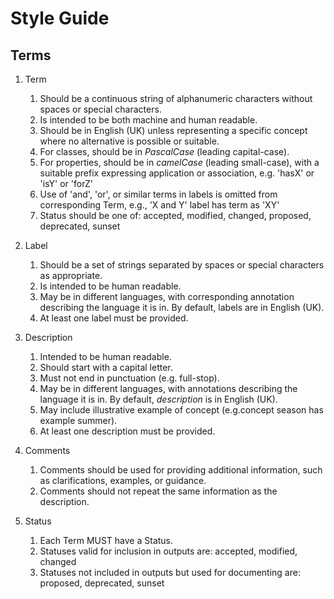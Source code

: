 # Style Guide

## Terms

1.  Term
    1.  Should be a continuous string of alphanumeric characters without spaces or special characters.
    2.  Is intended to be both machine and human readable.
    3.  Should be in English (UK) unless representing a specific concept where no alternative is possible or suitable.
    4.  For classes, should be in *PascalCase* (leading capital-case).
    5.  For properties, should be in *camelCase* (leading small-case), with a suitable prefix expressing application or association, e.g. 'hasX' or 'isY' or 'forZ'
    6.  Use of 'and', 'or', or similar terms in labels is omitted from corresponding Term, e.g., 'X and Y' label has term as 'XY'
    7.  Status should be one of: accepted, modified, changed, proposed, deprecated, sunset

2.  Label
    1.  Should be a set of strings separated by spaces or special characters as appropriate.
    2.  Is intended to be human readable.
    3.  May be in different languages, with corresponding annotation describing the language it is in. By default, labels are in English (UK).
    4.  At least one label must be provided.

3.  Description
    1.  Intended to be human readable.
    2.  Should start with a capital letter.
    3.  Must not end in punctuation (e.g. full-stop).
    4.  May be in different languages, with annotations describing the language it is in. By default, *description* is in English (UK).
    5.  May include illustrative example of concept (e.g.concept season has example summer).
    6.  At least one description must be provided.

4.  Comments
    1.  Comments should be used for providing additional information, such as clarifications, examples, or guidance.
    2.  Comments should not repeat the same information as the description.

5.  Status
    1.  Each Term MUST have a Status.
    2.  Statuses valid for inclusion in outputs are: accepted, modified, changed
    3.  Statuses not included in outputs but used for documenting are: proposed, deprecated, sunset
